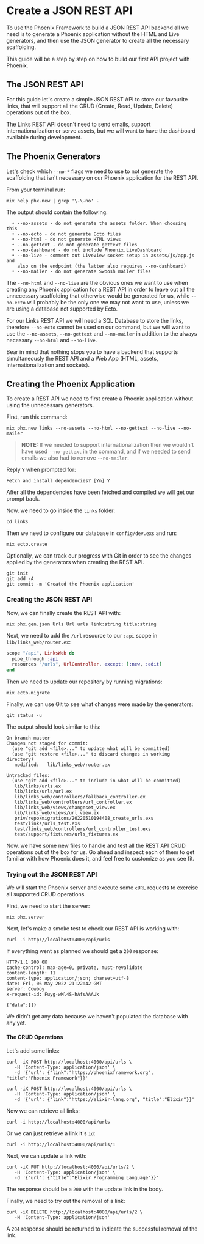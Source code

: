 # Create a JSON REST API

To use the Phoenix Framework to build a JSON REST API backend all we need is to generate a Phoenix application without the HTML and Live generators, and then use the JSON generator to create all the necessary scaffolding.

This guide will be a step by step on how to build our first API project with Phoenix.


## The JSON REST API

For this guide let's create a simple JSON REST API to store our favourite links, that will support all the CRUD (Create, Read, Update, Delete) operations out of the box.

The Links REST API doesn't need to send emails, support internationalization or serve assets, but we will want to have the dashboard available during development.


## The Phoenix Generators

Let's check which `--no-*` flags we need to use to not generate the scaffolding that isn't necessary on our Phoenix application for the REST API.

From your terminal run:

```console
mix help phx.new | grep '\-\-no' -
```

The output should contain the following:

```text
  • --no-assets - do not generate the assets folder. When choosing this
  • --no-ecto - do not generate Ecto files
  • --no-html - do not generate HTML views
  • --no-gettext - do not generate gettext files
  • --no-dashboard - do not include Phoenix.LiveDashboard
  • --no-live - comment out LiveView socket setup in assets/js/app.js and
    also on the endpoint (the latter also requires --no-dashboard)
  • --no-mailer - do not generate Swoosh mailer files
```

The `--no-html` and `--no-live` are the obvious ones we want to use when creating any Phoenix application for a REST API in order to leave out all the unnecessary scaffolding that otherwise would be generated for us, while `--no-ecto` will probably be the only one we may not want to use, unless we are using a database not supported by Ecto.

For our Links REST API we will need a SQL Database to store the links, therefore `--no-ecto` cannot be used on our command, but we will want to use the `--no-assets`, `--no-gettext` and `--no-mailer` in addition to the always necessary `--no-html` and `--no-live`.

Bear in mind that nothing stops you to have a backend that supports simultaneously the REST API and a Web App (HTML, assets, internationalization and sockets).


## Creating the Phoenix Application

To create a REST API we need to first create a Phoenix application without using the unnecessary generators.

First, run this command:

```console
mix phx.new links --no-assets --no-html --no-gettext --no-live --no-mailer
```

> **NOTE:** If we needed to support internationalization then we wouldn't have used `--no-gettext` in the command, and if we needed to send emails we also had to remove `--no-mailer`.

Reply `Y` when prompted for:

```console
Fetch and install dependencies? [Yn] Y
```

After all the dependencies have been fetched and compiled we will get our prompt back.

Now, we need to go inside the `links` folder:

```console
cd links
```

Then we need to configure our database in `config/dev.exs` and run:

```console
mix ecto.create
```

Optionally, we can track our progress with Git in order to see the changes applied
by the generators when creating the REST API.

```console
git init
git add -A
git commit -m 'Created the Phoenix application'
```

### Creating the JSON REST API

Now, we can finally create the REST API with:

```console
mix phx.gen.json Urls Url urls link:string title:string
```

Next, we need to add the `/url` resource to our `:api` scope in `lib/links_web/router.ex`:

```elixir
scope "/api", LinksWeb do
  pipe_through :api
  resources "/urls", UrlController, except: [:new, :edit]
end
```

Then we need to update our repository by running migrations:

```console
mix ecto.migrate
```

Finally, we can use Git to see what changes were made by the generators:

```console
git status -u
```

The output should look similar to this:

```console
On branch master
Changes not staged for commit:
  (use "git add <file>..." to update what will be committed)
  (use "git restore <file>..." to discard changes in working directory)
   modified:   lib/links_web/router.ex

Untracked files:
  (use "git add <file>..." to include in what will be committed)
   lib/links/urls.ex
   lib/links/urls/url.ex
   lib/links_web/controllers/fallback_controller.ex
   lib/links_web/controllers/url_controller.ex
   lib/links_web/views/changeset_view.ex
   lib/links_web/views/url_view.ex
   priv/repo/migrations/20220510194408_create_urls.exs
   test/links/urls_test.exs
   test/links_web/controllers/url_controller_test.exs
   test/support/fixtures/urls_fixtures.ex
```

Now, we have some new files to handle and test all the REST API CRUD operations out of the box for us. Go ahead and inspect each of them to get familiar with how Phoenix does it, and feel free to customize as you see fit.


### Trying out the JSON REST API

We will start the Phoenix server and execute some `cURL` requests to exercise all supported CRUD operations.

First, we need to start the server:

```console
mix phx.server
```

Next, let's make a smoke test to check our REST API is working with:

```console
curl -i http://localhost:4000/api/urls
```

If everything went as planned we should get a `200` response:

```console
HTTP/1.1 200 OK
cache-control: max-age=0, private, must-revalidate
content-length: 11
content-type: application/json; charset=utf-8
date: Fri, 06 May 2022 21:22:42 GMT
server: Cowboy
x-request-id: Fuyg-wMl4S-hAfsAAAUk

{"data":[]}
```

We didn't get any data because we haven't populated the database with any yet.

#### The CRUD Operations

Let's add some links:

```console
curl -iX POST http://localhost:4000/api/urls \
   -H 'Content-Type: application/json' \
   -d '{"url": {"link":"https://phoenixframework.org", "title":"Phoenix Framework"}}'

curl -iX POST http://localhost:4000/api/urls \
   -H 'Content-Type: application/json' \
   -d '{"url": {"link":"https://elixir-lang.org", "title":"Elixir"}}'
```

Now we can retrieve all links:

```console
curl -i http://localhost:4000/api/urls
```

Or we can just retrieve a link it's `id`:

```console
curl -i http://localhost:4000/api/urls/1
```

Next, we can update a link with:

```console
curl -iX PUT http://localhost:4000/api/urls/2 \
   -H 'Content-Type: application/json' \
   -d '{"url": {"title":"Elixir Programming Language"}}'
```

The response should be a `200` with the update link in the body.

Finally, we need to try out the removal of a link:

```console
curl -iX DELETE http://localhost:4000/api/urls/2 \
   -H 'Content-Type: application/json'
```

A `204` response should be returned to indicate the successful removal of the link.
